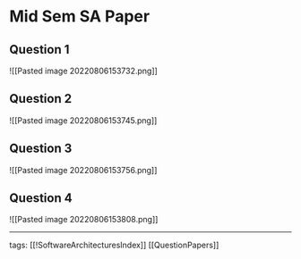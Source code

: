 # Mid Sem SA Paper
## Question 1
![[Pasted image 20220806153732.png]]

## Question 2
![[Pasted image 20220806153745.png]]

## Question 3
![[Pasted image 20220806153756.png]]

## Question 4
![[Pasted image 20220806153808.png]]

---
tags: [[!SoftwareArchitecturesIndex]] [[QuestionPapers]]